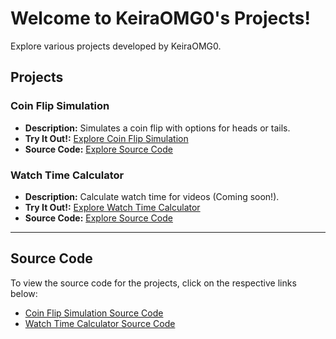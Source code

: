 # Welcome to KeiraOMG0's Projects!

Explore various projects developed by KeiraOMG0.

## Projects

### Coin Flip Simulation

- **Description:** Simulates a coin flip with options for heads or tails.
- **Try It Out!:** [Explore Coin Flip Simulation](https://KeiraOMG0.github.io/coin_flip/index.html)
- **Source Code:** [Explore Source Code](https://github.com/KeiraOMG0/KeiraOMG0.github.io/tree/main/coin_flip)

### Watch Time Calculator

- **Description:** Calculate watch time for videos (Coming soon!).
- **Try It Out!:** [Explore Watch Time Calculator](https://KeiraOMG0.github.io/WatchTimeCalculator/index.html)
- **Source Code:** [Explore Source Code](https://github.com/KeiraOMG0/KeiraOMG0.github.io/tree/main/WatchTimeCalculator)

---

## Source Code

To view the source code for the projects, click on the respective links below:
- [Coin Flip Simulation Source Code](https://github.com/KeiraOMG0/KeiraOMG0.github.io/tree/main/coin_flip)
- [Watch Time Calculator Source Code](https://github.com/KeiraOMG0/KeiraOMG0.github.io/tree/main/WatchTimeCalculator)
